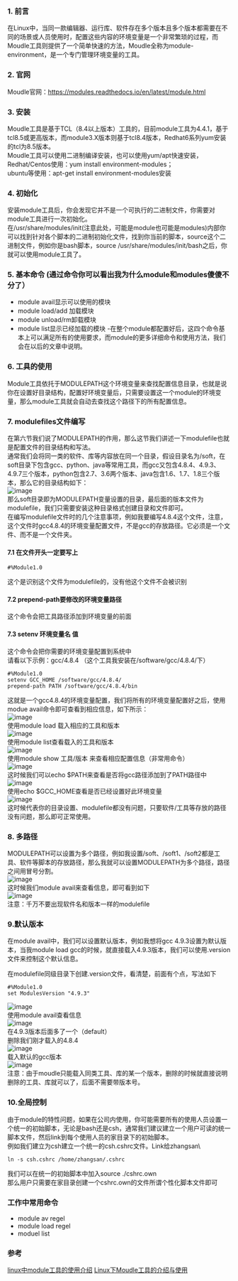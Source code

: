 ### 1. 前言
在Linux中，当同一款编辑器、运行库、软件存在多个版本且多个版本都需要在不同的场景或人员使用时，配置这些内容的环境变量是一个非常繁琐的过程，而Moudle工具则提供了一个简单快速的方法，Moudle全称为module-environment，是一个专门管理环境变量的工具。
### 2. 官网
Moudle官网：https://modules.readthedocs.io/en/latest/module.html
### 3. 安装
Moudle工具是基于TCL（8.4以上版本）工具的，目前module工具为4.4.1，基于tcl8.5或更高版本，而module3.X版本则基于tcl8.4版本，Redhat6系列yum安装的tcl为8.5版本。\
Moudle工具可以使用二进制编译安装，也可以使用yum/apt快速安装，\
Redhat/Centos使用：yum install environment-modules；\
ubuntu等使用：apt-get install environment-modules安装
### 4. 初始化
安装module工具后，你会发现它并不是一个可执行的二进制文件，你需要对module工具进行一次初始化。\
在/usr/share/modules/init(注意此处，可能是module也可能是modules)内部你可以找到针对各个脚本的二进制初始化文件，找到你当前的脚本，source这个二进制文件，例如你是bash脚本，source /usr/share/modules/init/bash之后，你就可以使用module工具了。
### 5. 基本命令 (通过命令你可以看出我为什么module和modules傻傻不分了）
- module avail显示可以使用的模块
- module load/add 加载模块
- module unload/rm卸载模块
- module list显示已经加载的模块
-在整个module都配置好后，这四个命令基本上可以满足所有的使用要求，而module的更多详细命令和使用方法，我们会在以后的文章中说明。

### 6. 工具的使用
Module工具依托于MODULEPATH这个环境变量来查找配置信息目录，也就是说你在设置好目录结构，配置好环境变量后，只需要设置这一个module的环境变量，那么module工具就会自动去查找这个路径下的所有配置信息。
### 7. modulefiles文件编写
在第六节我们说了MODULEPATH的作用，那么这节我们讲述一下modulefile也就是配置文件的目录结构和写法。\
通常我们会将同一类的软件、库等内容放在同一个目录，假设目录名为/soft，在soft目录下包含gcc、python、java等常用工具，而gcc又包含4.8.4、4.9.3、4.9.7三个版本，python包含2.7、3.6两个版本、java包含1.6、1.7、1.8三个版本，那么它的目录结构如下：\
![image](https://user-images.githubusercontent.com/55919713/236455447-850e7959-258a-42b7-8aea-d50a4d045242.png)\
那么soft目录即为MODULEPATH变量设置的目录，最后面的版本文件为modulefile，我们只需要安装这种目录格式创建目录和文件即可。\
在编写modulefile文件时的几个注意事项，例如我要编写4.8.4这个文件，注意，这个文件时gcc4.8.4的环境变量配置文件，不是gcc的存放路径。它必须是一个文件、而不是一个文件夹。
#### 7.1 在文件开头一定要写上
~~~
#%Module1.0
~~~
这个是识别这个文件为modulefile的，没有他这个文件不会被识别
#### 7.2 prepend-path要修改的环境变量路径
这个命令会把工具路径添加到环境变量的前面
#### 7.3 setenv 环境变量名 值
这个命令会把你需要的环境变量配置到系统中\
请看以下示例：gcc/4.8.4 （这个工具我安装在/software/gcc/4.8.4/下）
~~~
#%Module1.0
setenv GCC_HOME /software/gcc/4.8.4/
prepend-path PATH /software/gcc/4.8.4/bin
~~~
这就是一个gcc4.8.4的环境变量配置，我们将所有的环境变量配置好之后，使用modue avail命令即可查看到相应信息，如下所示：\
![image](https://user-images.githubusercontent.com/55919713/236456314-84ad970a-c83c-40b3-809d-a885aa8ee2e2.png) \
使用module load 载入相应的工具和版本\
![image](https://user-images.githubusercontent.com/55919713/236456360-236302ab-f35c-4030-85f1-9336cf8e9f3a.png)\
使用module list查看载入的工具和版本 \
![image](https://user-images.githubusercontent.com/55919713/236456419-893c69e4-bd49-417f-b9ea-48a30affd478.png)\
使用module show 工具/版本 来查看相应配置信息（非常用命令）\
![image](https://user-images.githubusercontent.com/55919713/236456455-2020d449-a898-4ba7-a3c4-1e514d3f479c.png)\
这时候我们可以echo $PATH来查看是否将gcc路径添加到了PATH路径中\
![image](https://user-images.githubusercontent.com/55919713/236456509-b5181c93-97a4-4110-ac04-7439636e4563.png)\
使用echo $GCC_HOME查看是否已经设置好此环境变量\
![image](https://user-images.githubusercontent.com/55919713/236456542-1c53b14d-d992-46c8-a590-c7b41c178c5d.png)\
这时候代表你的目录设置、modulefile都没有问题，只要软件/工具等存放的路径没有问题，那么即可正常使用。

### 8. 多路径
MODULEPATH可以设置为多个路径，例如我设置/soft、/soft1、/soft2都是工具、软件等脚本的存放路径，那么我就可以设置MODULEPATH为多个路径，路径之间用冒号分割。\
![image](https://user-images.githubusercontent.com/55919713/236456611-62bfc35f-3d62-40bc-9ba6-d64d2c42bf22.png)\
这时候我们module avail来查看信息，即可看到如下\
![image](https://user-images.githubusercontent.com/55919713/236456647-26d3b2c3-a141-4b21-9b50-438dc44871c6.png)\
注意：千万不要出现软件名和版本一样的modulefile
### 9.默认版本
在module avail中，我们可以设置默认版本，例如我想将gcc 4.9.3设置为默认版本，当我module load gcc的时候，就直接载入4.9.3版本，我们可以使用.version文件来控制这个默认信息。

在modulefile同级目录下创建.version文件，看清楚，前面有个点，写法如下
~~~
#%Module1.0
set ModulesVersion "4.9.3"
~~~
![image](https://user-images.githubusercontent.com/55919713/236456756-49f2114b-e424-4944-bf93-6c9d4b2469d7.png)\
使用module avail查看信息\
![image](https://user-images.githubusercontent.com/55919713/236456817-33880582-2b95-4b09-a016-b2edd43ee6a0.png)\
在4.9.3版本后面多了一个（default）\
删除我们刚才载入的4.8.4\
![image](https://user-images.githubusercontent.com/55919713/236456878-be0c6fdf-f52b-4a6e-90a4-c3035c85c0c6.png)\
载入默认的gcc版本\
![image](https://user-images.githubusercontent.com/55919713/236456927-a0d0454c-758b-470c-8f20-de09d62e26d9.png)\
注意：由于moudle只能载入同类工具、库的某一个版本，删除的时候就直接说明删除的工具、库就可以了，后面不需要带版本号。

### 10.全局控制
由于module的特性问题，如果在公司内使用，你可能需要所有的使用人员设置一个统一的初始脚本，无论是bash还是csh，通常我们建议建立一个用户可读的统一脚本文件，然后link到每个使用人员的家目录下的初始脚本。\
例如我们建立为csh建立一个统一的csh.cshrc文件。Link给zhangsan\
~~~
ln -s csh.cshrc /home/zhangsan/.cshrc
~~~
我们可以在统一的初始脚本中加入source ./cshrc.own \
那么用户只需要在家目录创建一个cshrc.own的文件所谓个性化脚本文件即可

### 工作中常用命令
- module av regel
- module load regel
- moduel list
### 参考
[linux中module工具的使用介绍](https://blog.csdn.net/Michael177/article/details/121152904)
[Linux下Moudle工具的介绍与使用](https://blog.csdn.net/xiaoxiaole0313/article/details/105283411)
